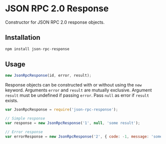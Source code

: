 # JSON RPC 2.0 Response

Constructor for JSON RPC 2.0 response objects.

## Installation

```js
npm install json-rpc-response
```

## Usage

```js
new JsonRpcResponse(id, error, result);
```

Response objects can be constructed with or without using the `new` keyword.
Arguments `error` and `result` are mutually exclusive. Argument `result` must be
undefined if passing `error`. Pass `null` as error if `result` exists.

```js
var JsonRpcResponse = require('json-rpc-response');

// Simple response
var response = new JsonRpcResponse('1', null, 'some result');

// Error response
var errorResponse = new JsonRpcResponse('2', { code: -1, message: 'some error' });
```